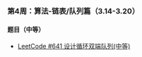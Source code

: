 ### 第4周：算法-链表/队列篇（3.14-3.20）

#### 题目（中等）

- [LeetCode #641 设计循环双端队列(中等)](https://leetcode-cn.com/problems/design-circular-deque/)